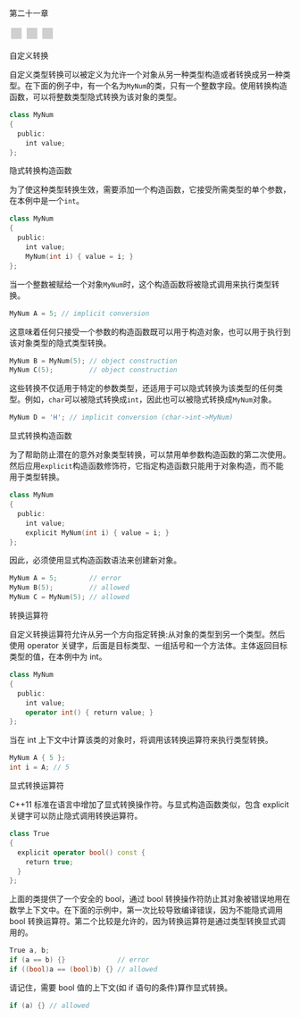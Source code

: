 第二十一章

![image](img/frontdot.jpg)

自定义转换

自定义类型转换可以被定义为允许一个对象从另一种类型构造或者转换成另一种类型。在下面的例子中，有一个名为`MyNum`的类，只有一个整数字段。使用转换构造函数，可以将整数类型隐式转换为该对象的类型。

```cpp
class MyNum
{
  public:
    int value;
};
```

隐式转换构造函数

为了使这种类型转换生效，需要添加一个构造函数，它接受所需类型的单个参数，在本例中是一个`int`。

```cpp
class MyNum
{
  public:
    int value;
    MyNum(int i) { value = i; }
};
```

当一个整数被赋给一个对象`MyNum`时，这个构造函数将被隐式调用来执行类型转换。

```cpp
MyNum A = 5; // implicit conversion
```

这意味着任何只接受一个参数的构造函数既可以用于构造对象，也可以用于执行到该对象类型的隐式类型转换。

```cpp
MyNum B = MyNum(5); // object construction
MyNum C(5);         // object construction
```

这些转换不仅适用于特定的参数类型，还适用于可以隐式转换为该类型的任何类型。例如，`char`可以被隐式转换成`int`，因此也可以被隐式转换成`MyNum`对象。

```cpp
MyNum D = 'H'; // implicit conversion (char->int->MyNum)
```

显式转换构造函数

为了帮助防止潜在的意外对象类型转换，可以禁用单参数构造函数的第二次使用。然后应用`explicit`构造函数修饰符，它指定构造函数只能用于对象构造，而不能用于类型转换。

```cpp
class MyNum
{
  public:
    int value;
    explicit MyNum(int i) { value = i; }
};
```

因此，必须使用显式构造函数语法来创建新对象。

```cpp
MyNum A = 5;        // error
MyNum B(5);         // allowed
MyNum C = MyNum(5); // allowed
```

转换运算符

自定义转换运算符允许从另一个方向指定转换:从对象的类型到另一个类型。然后使用 operator 关键字，后面是目标类型、一组括号和一个方法体。主体返回目标类型的值，在本例中为 int。

```cpp
class MyNum
{
  public:
    int value;
    operator int() { return value; }
};
```

当在 int 上下文中计算该类的对象时，将调用该转换运算符来执行类型转换。

```cpp
MyNum A { 5 };
int i = A; // 5
```

显式转换运算符

C++11 标准在语言中增加了显式转换操作符。与显式构造函数类似，包含 explicit 关键字可以防止隐式调用转换运算符。

```cpp
class True
{
  explicit operator bool() const {
    return true;
  }
};
```

上面的类提供了一个安全的 bool，通过 bool 转换操作符防止其对象被错误地用在数学上下文中。在下面的示例中，第一次比较导致编译错误，因为不能隐式调用 bool 转换运算符。第二个比较是允许的，因为转换运算符是通过类型转换显式调用的。

```cpp
True a, b;
if (a == b) {}             // error
if ((bool)a == (bool)b) {} // allowed
```

请记住，需要 bool 值的上下文(如 if 语句的条件)算作显式转换。

```cpp
if (a) {} // allowed
```